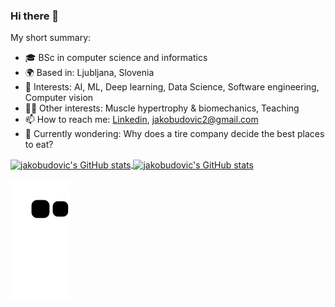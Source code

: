 
### Hi there 👋

My short summary:
- 🎓 BSc in computer science and informatics
- 🌍 Based in: Ljubljana, Slovenia
- 🧠 Interests: AI, ML, Deep learning, Data Science, Software engineering, Computer vision
- 🏌️‍♀️ Other interests: Muscle hypertrophy & biomechanics, Teaching
- 📫 How to reach me: [Linkedin](https://www.linkedin.com/in/jakobudovic/), jakobudovic2@gmail.com
- 🤔 Currently wondering: Why does a tire company decide the best places to eat?

<!--
**jakobudovic/jakobudovic** is a ✨ _special_ ✨ repository because its `README.md` (this file) appears on your GitHub profile.

Here are some ideas to get you started:



- 🔭 I’m currently working on ...
- 🌱 I’m currently learning ...
- 👯 I’m looking to collaborate on ...
- 🤔 Currently wondering: Why does a tire company decide the best places to eat
- 💬 Ask me about ...
- 📫 How to reach me: ...
- 😄 Pronouns: ...
- ⚡ Fun fact: ...
-->

<a href="#">
  <img align="center" src="https://github-readme-stats.vercel.app/api?username=jakobudovic&count_private=true&include_all_commits=true&show_icons=true&hide_border=true&hide=issues&theme=dark#gh-dark-mode-only" alt="jakobudovic's GitHub stats"/>
</a>
<a href="#">
  <img align="center" src="https://github-readme-stats.vercel.app/api/top-langs/?username=jakobudovic&layout=compact&hide_border=true&theme=dark#gh-dark-mode-only" alt="jakobudovic's GitHub stats"/>
</a>


![snake gif](https://github.com/jakobudovic/jakobudovic/blob/output/github-contribution-grid-snake.svg)
